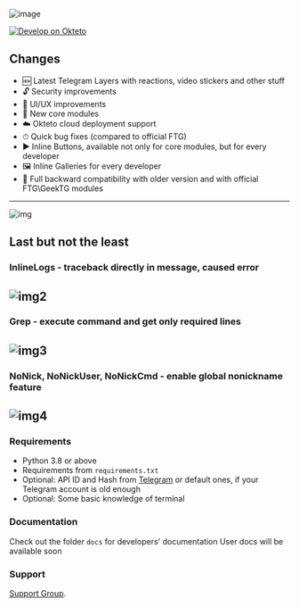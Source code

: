 ![image](https://user-images.githubusercontent.com/36935426/159934486-08ea58c1-632f-464a-a1e4-beca17871616.png)

[![Develop on Okteto](https://user-images.githubusercontent.com/36935426/159979786-61a598ef-83c8-4c53-9cda-9aea31d61587.png)](https://cloud.okteto.com/#/deploy?repository=https://github.com/hikariatama/Hikka)

## Changes

- 🆕 Latest Telegram Layers with reactions, video stickers and other stuff
- 🔓 Security improvements
- 🎨 UI/UX improvements
- 📼 New core modules
- ☁️ Okteto cloud deployment support
- ⏱ Quick bug fixes (compared to official FTG)
- ▶️ Inline Buttons, available not only for core modules, but for every developer
- 🖼 Inline Galleries for every developer
- 🔁 Full backward compatibility with older version and with official FTG\GeekTG modules

---
![img](https://user-images.githubusercontent.com/36935426/158634458-424021a3-27c4-494f-9db2-1266f161e7a2.png)

## Last but not the least

### InlineLogs - traceback directly in message, caused error
![img2](https://user-images.githubusercontent.com/36935426/158635869-cc08a053-3bac-4d2e-ad50-30aa77c757fd.png)
---
### Grep - execute command and get only required lines
![img3](https://user-images.githubusercontent.com/36935426/158636369-389241e6-bb9c-474b-bcfd-7493503d91dd.png)
---
### NoNick, NoNickUser, NoNickCmd - enable global nonickname feature
![img4](https://user-images.githubusercontent.com/36935426/158637220-00495363-cf4a-4e6f-a4b2-51d693906ead.png)
---
### Requirements

- Python 3.8 or above
- Requirements from `requirements.txt`
- Optional: API ID and Hash from [Telegram](https://my.telegram.org/apps) or default ones, if your Telegram account is old enough
- Optional: Some basic knowledge of terminal

### Documentation

Check out the folder `docs` for developers' documentation
User docs will be available soon

### Support

[Support Group](https://t.me/hikka_talks "Telegram").
